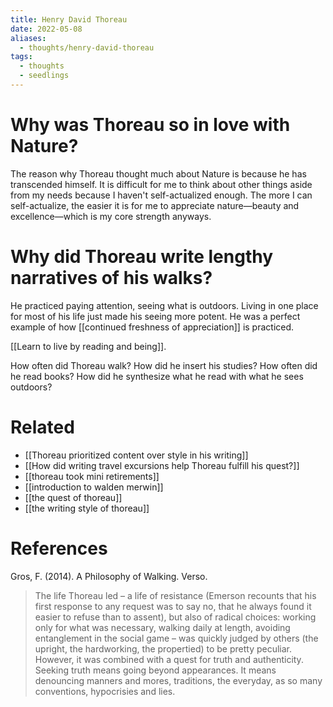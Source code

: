 ```yaml
---
title: Henry David Thoreau
date: 2022-05-08
aliases:
  - thoughts/henry-david-thoreau
tags:
  - thoughts
  - seedlings
---
```

# Why was Thoreau so in love with Nature?

The reason why Thoreau thought much about Nature is because he has transcended himself. It is difficult for me to think about other things aside from my needs because I haven't self-actualized enough. The more I can self-actualize, the easier it is for me to appreciate nature—beauty and excellence—which is my core strength anyways.

# Why did Thoreau write lengthy narratives of his walks?

He practiced paying attention, seeing what is outdoors. Living in one place for most of his life just made his seeing more potent. He was a perfect example of how [[continued freshness of appreciation]] is practiced.

[[Learn to live by reading and being]].

How often did Thoreau walk?
How did he insert his studies?
How often did he read books?
How did he synthesize what he read with what he sees outdoors?

# Related

- [[Thoreau prioritized content over style in his writing]]
- [[How did writing travel excursions help Thoreau fulfill his quest?]]
- [[thoreau took mini retirements]]
- [[introduction to walden merwin]]
- [[the quest of thoreau]]
- [[the writing style of thoreau]]

# References

Gros, F. (2014). A Philosophy of Walking. Verso.

> The life Thoreau led – a life of resistance (Emerson recounts that his first response to any request was to say no, that he always found it easier to refuse than to assent), but also of radical choices: working only for what was necessary, walking daily at length, avoiding entanglement in the social game – was quickly judged by others (the upright, the hardworking, the propertied) to be pretty peculiar. However, it was combined with a quest for truth and authenticity. Seeking truth means going beyond appearances. It means denouncing manners and mores, traditions, the everyday, as so many conventions, hypocrisies and lies.